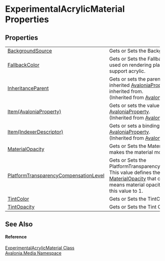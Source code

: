 # ExperimentalAcrylicMaterial Properties




## Properties
<table>
<tr>
<td><a href="P_Avalonia_Media_ExperimentalAcrylicMaterial_BackgroundSource">BackgroundSource</a></td>
<td>Gets or Sets the BackgroundSource .</td>
</tr>
<tr>
<td><a href="P_Avalonia_Media_ExperimentalAcrylicMaterial_FallbackColor">FallbackColor</a></td>
<td>Gets or Sets the Fallback Color. This is used on rendering plaforms that dont support acrylic.</td>
</tr>
<tr>
<td><a href="P_Avalonia_AvaloniaObject_InheritanceParent">InheritanceParent</a></td>
<td>Gets or sets the parent object that inherited <a href="T_Avalonia_AvaloniaProperty">AvaloniaProperty</a> values are inherited from.<br />(Inherited from <a href="T_Avalonia_AvaloniaObject">AvaloniaObject</a>)</td>
</tr>
<tr>
<td><a href="P_Avalonia_AvaloniaObject_Item">Item(AvaloniaProperty)</a></td>
<td>Gets or sets the value of a <a href="T_Avalonia_AvaloniaProperty">AvaloniaProperty</a>.<br />(Inherited from <a href="T_Avalonia_AvaloniaObject">AvaloniaObject</a>)</td>
</tr>
<tr>
<td><a href="P_Avalonia_AvaloniaObject_Item_1">Item(IndexerDescriptor)</a></td>
<td>Gets or sets a binding for a <a href="T_Avalonia_AvaloniaProperty">AvaloniaProperty</a>.<br />(Inherited from <a href="T_Avalonia_AvaloniaObject">AvaloniaObject</a>)</td>
</tr>
<tr>
<td><a href="P_Avalonia_Media_ExperimentalAcrylicMaterial_MaterialOpacity">MaterialOpacity</a></td>
<td>Gets or Sets the MaterialOpacity. This makes the material more or less opaque.</td>
</tr>
<tr>
<td><a href="P_Avalonia_Media_ExperimentalAcrylicMaterial_PlatformTransparencyCompensationLevel">PlatformTransparencyCompensationLevel</a></td>
<td>Gets or Sets the PlatformTransparencyCompensationLevel. This value defines the minimum <a href="P_Avalonia_Media_ExperimentalAcrylicMaterial_MaterialOpacity">MaterialOpacity</a> that can be used. It means material opacity is re-scaled from this value to 1.</td>
</tr>
<tr>
<td><a href="P_Avalonia_Media_ExperimentalAcrylicMaterial_TintColor">TintColor</a></td>
<td>Gets or Sets the TintColor.</td>
</tr>
<tr>
<td><a href="P_Avalonia_Media_ExperimentalAcrylicMaterial_TintOpacity">TintOpacity</a></td>
<td>Gets or Sets the Tint Opacity.</td>
</tr>
</table>

## See Also


#### Reference
<a href="T_Avalonia_Media_ExperimentalAcrylicMaterial">ExperimentalAcrylicMaterial Class</a>  
<a href="N_Avalonia_Media">Avalonia.Media Namespace</a>  

